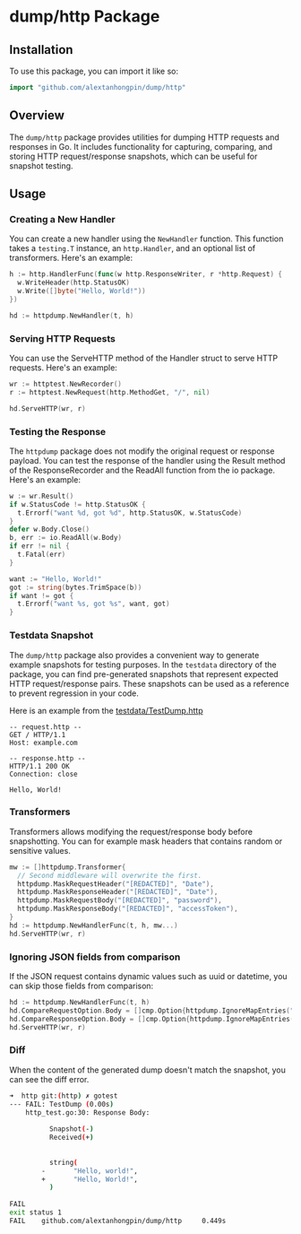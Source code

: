 # dump/http Package

## Installation

To use this package, you can import it like so:

```go
import "github.com/alextanhongpin/dump/http"
```

## Overview

The `dump/http` package provides utilities for dumping HTTP requests and responses in Go. It includes functionality for capturing, comparing, and storing HTTP request/response snapshots, which can be useful for snapshot testing.


## Usage

### Creating a New Handler

You can create a new handler using the `NewHandler` function. This function takes a `testing.T` instance, an `http.Handler`, and an optional list of transformers. Here's an example:

```go
h := http.HandlerFunc(func(w http.ResponseWriter, r *http.Request) {
  w.WriteHeader(http.StatusOK)
  w.Write([]byte("Hello, World!"))
})

hd := httpdump.NewHandler(t, h)
```

### Serving HTTP Requests
You can use the ServeHTTP method of the Handler struct to serve HTTP requests. Here's an example:

```go
wr := httptest.NewRecorder()
r := httptest.NewRequest(http.MethodGet, "/", nil)

hd.ServeHTTP(wr, r)
```


### Testing the Response

The `httpdump` package does not modify the original request or response payload.
You can test the response of the handler using the Result method of the ResponseRecorder and the ReadAll function from the io package. Here's an example:


```go
w := wr.Result()
if w.StatusCode != http.StatusOK {
  t.Errorf("want %d, got %d", http.StatusOK, w.StatusCode)
}
defer w.Body.Close()
b, err := io.ReadAll(w.Body)
if err != nil {
  t.Fatal(err)
}

want := "Hello, World!"
got := string(bytes.TrimSpace(b))
if want != got {
  t.Errorf("want %s, got %s", want, got)
}
```

### Testdata Snapshot

The `dump/http` package also provides a convenient way to generate example snapshots for testing purposes. In the `testdata` directory of the package, you can find pre-generated snapshots that represent expected HTTP request/response pairs. These snapshots can be used as a reference to prevent regression in your code.

Here is an example from the [testdata/TestDump.http](testdata/TestDump.http)

```http
-- request.http --
GET / HTTP/1.1
Host: example.com

-- response.http --
HTTP/1.1 200 OK
Connection: close

Hello, World!

```

### Transformers

Transformers allows modifying the request/response body before snapshotting. 
You can for example mask headers that contains random or sensitive values.

```go
mw := []httpdump.Transformer{
  // Second middleware will overwrite the first.
  httpdump.MaskRequestHeader("[REDACTED]", "Date"),
  httpdump.MaskResponseHeader("[REDACTED]", "Date"),
  httpdump.MaskRequestBody("[REDACTED]", "password"),
  httpdump.MaskResponseBody("[REDACTED]", "accessToken"),
}
hd := httpdump.NewHandlerFunc(t, h, mw...)
hd.ServeHTTP(wr, r)
```

### Ignoring JSON fields from comparison

If the JSON request contains dynamic values such as uuid or datetime, you can skip those fields from comparison:

```go
hd := httpdump.NewHandlerFunc(t, h)
hd.CompareRequestOption.Body = []cmp.Option{httpdump.IgnoreMapEntries("createdAt")}
hd.CompareResponseOption.Body = []cmp.Option{httpdump.IgnoreMapEntries("id")}
hd.ServeHTTP(wr, r)
```

### Diff

When the content of the generated dump doesn't match the snapshot, you can see the diff error.

```bash
➜  http git:(http) ✗ gotest
--- FAIL: TestDump (0.00s)
    http_test.go:30: Response Body: 
        
          Snapshot(-)
          Received(+)
        
        
          string(
        -       "Hello, world!",
        +       "Hello, World!",
          )
        
FAIL
exit status 1
FAIL    github.com/alextanhongpin/dump/http     0.449s
```
